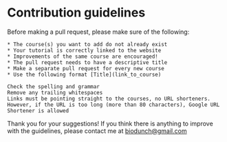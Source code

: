 # Contribution guidelines

Before making a pull request, please make sure of the following:

    * The course(s) you want to add do not already exist
    * Your tutorial is correctly linked to the website
    * Improvements of the same course are encouraged!
    * The pull request needs to have a descriptive title
    * Make a separate pull request for every new course
    * Use the following format [Title](link_to_course)
    
    Check the spelling and grammar
    Remove any trailing whitespaces
    Links must be pointing straight to the courses, no URL shorteners. However, if the URL is too long (more than 80 characters), Google URL Shortener is allowed

Thank you for your suggestions! If you think there is anything to improve with the guidelines, please contact me at biodunch@gmail.com

